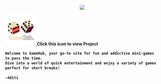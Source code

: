 

<p align="center">
 <img src="https://capsule-render.vercel.app/api?type=venom&height=150&color=0c6a8a&text=GameHub&textBg=false&fontColor=ffebef&animation=fadeIn"/>
</p>
<a href="https://aditiiprasad.github.io/GameHub/"><img src="images\Game.png" height="100" />  </a> <b>Click this icon to view Project<b>

```
Welcome to GameHub, your go-to site for fun and addictive mini-games to pass the time.
Dive into a world of quick entertainment and enjoy a variety of games perfect for short breaks!
                                                                                 -Aditi
```

